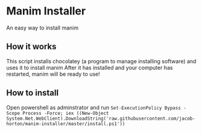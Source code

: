 # Manim Installer
An easy way to install manim

## How it works
This script installs chocolatey (a program to manage installing software) and uses it to install manim
After it has installed and your computer has restarted, manim will be ready to use!

## How to install
Open powershell as adminstrator and run
`Set-ExecutionPolicy Bypass -Scope Process -Force; iex ((New-Object System.Net.WebClient).DownloadString('raw.githubusercontent.com/jacob-horton/manim-installer/master/install.ps1'))`